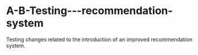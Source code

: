 # A-B-Testing---recommendation-system
Testing changes related to the introduction of an improved recommendation system.
